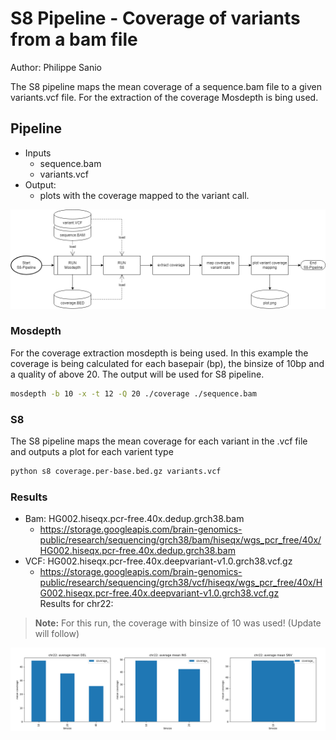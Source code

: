 # S8 Pipeline - Coverage of variants from a bam file

Author: Philippe Sanio

The S8 pipeline maps the mean coverage of a sequence.bam file to a given variants.vcf file.
For the extraction of the coverage Mosdepth is bing used.

## Pipeline
- Inputs
  - sequence.bam
  - variants.vcf
- Output:
  - plots with the coverage mapped to the variant call.

![S8 Pipeline](./img/Hackerthon22_S8.drawio.png)


### Mosdepth
For the coverage extraction mosdepth is being used. In this example the coverage is being calculated for each basepair (bp), the binsize of 10bp and a quality of above 20. The output will be used for S8 pipeline.

```BASH
mosdepth -b 10 -x -t 12 -Q 20 ./coverage ./sequence.bam
```

### S8
The S8 pipeline maps the mean coverage for each variant in the .vcf file and outputs a plot for each varient type

```BASH
python s8 coverage.per-base.bed.gz variants.vcf
```

### Results 

- Bam: HG002.hiseqx.pcr-free.40x.dedup.grch38.bam
    - https://storage.googleapis.com/brain-genomics-public/research/sequencing/grch38/bam/hiseqx/wgs_pcr_free/40x/HG002.hiseqx.pcr-free.40x.dedup.grch38.bam 
- VCF: HG002.hiseqx.pcr-free.40x.deepvariant-v1.0.grch38.vcf.gz
    - https://storage.googleapis.com/brain-genomics-public/research/sequencing/grch38/vcf/hiseqx/wgs_pcr_free/40x/HG002.hiseqx.pcr-free.40x.deepvariant-v1.0.grch38.vcf.gz  
Results for chr22:
> **Note:** For this run, the coverage with binsize of 10 was used! (Update will follow)

![coverage for variant](./img/mean_coverage_grch38_covbin_10.png)

